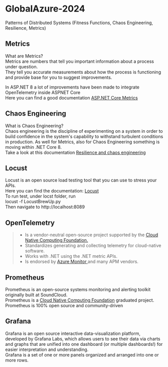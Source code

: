 # GlobalAzure-2024
Patterns of Distributed Systems (Fitness Functions, Chaos Engineering, Resilience, Metrics)

## Metrics
What are Metrics?  
Metrics are numbers that tell you important information about a process under question.  
They tell you accurate measurements about how the process is functioning and provide base for you to suggest improvements.

In ASP.NET 8 a lot of improvements have been made to integrate OpenTelemetry inside ASPNET Core  
Here you can find a good documentation <a href="https://learn.microsoft.com/en-us/aspnet/core/log-mon/metrics/metrics?view=aspnetcore-8.0" target="_blank">ASP.NET Core Metrics</a>

## Chaos Engineering
What is Chaos Engineering?  
Chaos engineering is the discipline of experimenting on a system in order to build confidence in the system's capability to withstand turbulent conditions in production.
As well for Metrics, also for Chaos Engineering something is moving within .NET Core 8.  
Take a look at this documentation <a href="https://devblogs.microsoft.com/dotnet/resilience-and-chaos-engineering/" target="_blank">Resilience and chaos engineering</a>

## Locust
Locust is an open source load testing tool that you can use to stress your APIs.    
Here you can find the documentation: <a href="https://locust.io//" target="_blank">Locust</a>  
To run test, under locst folder, run  
locust -f LocustBrewUp.py  
Then navigate to http://localhost:8089

## OpenTelemetry
> - Is a vendor-neutral open-source project supported by the <a href="https://www.cncf.io/" target="_blank">Cloud Native Computing Foundation.</a>
> - Standardizes generating and collecting telemetry for cloud-native software.
> - Works with .NET using the .NET metric APIs.
> - Is endorsed by <a href="https://learn.microsoft.com/en-us/azure/azure-monitor/app/opentelemetry-overview?tabs=aspnetcore" target="_blank">Azure Monitor </a> and many APM vendors.

## Prometheus
Prometheus is an open-source systems monitoring and alerting toolkit originally built at SoundCloud.  
Prometheus is a <a href="https://www.cncf.io/" target="_blank">Cloud Native Computing Foundation</a> graduated project.  
Prometheus is 100% open source and community-driven

## Grafana
Grafana is an open source interactive data-visualization platform, developed by Grafana Labs, which allows users to see their data via charts and graphs that are unified into one dashboard (or multiple dashboards!) for easier interpretation and understanding.  
Grafana is a set of one or more panels organized and arranged into one or more rows.
